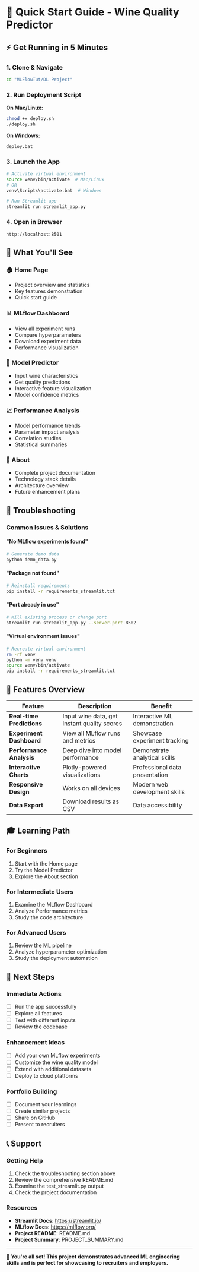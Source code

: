 # 🚀 Quick Start Guide - Wine Quality Predictor

## ⚡ Get Running in 5 Minutes

### 1. **Clone & Navigate**
```bash
cd "MLFlowTut/DL Project"
```

### 2. **Run Deployment Script**
**On Mac/Linux:**
```bash
chmod +x deploy.sh
./deploy.sh
```

**On Windows:**
```cmd
deploy.bat
```

### 3. **Launch the App**
```bash
# Activate virtual environment
source venv/bin/activate  # Mac/Linux
# OR
venv\Scripts\activate.bat  # Windows

# Run Streamlit app
streamlit run streamlit_app.py
```

### 4. **Open in Browser**
```
http://localhost:8501
```

## 🎯 What You'll See

### **🏠 Home Page**
- Project overview and statistics
- Key features demonstration
- Quick start guide

### **📊 MLflow Dashboard**
- View all experiment runs
- Compare hyperparameters
- Download experiment data
- Performance visualization

### **🔮 Model Predictor**
- Input wine characteristics
- Get quality predictions
- Interactive feature visualization
- Model confidence metrics

### **📈 Performance Analysis**
- Model performance trends
- Parameter impact analysis
- Correlation studies
- Statistical summaries

### **💾 About**
- Complete project documentation
- Technology stack details
- Architecture overview
- Future enhancement plans

## 🔧 Troubleshooting

### **Common Issues & Solutions**

#### **"No MLflow experiments found"**
```bash
# Generate demo data
python demo_data.py
```

#### **"Package not found"**
```bash
# Reinstall requirements
pip install -r requirements_streamlit.txt
```

#### **"Port already in use"**
```bash
# Kill existing process or change port
streamlit run streamlit_app.py --server.port 8502
```

#### **"Virtual environment issues"**
```bash
# Recreate virtual environment
rm -rf venv
python -m venv venv
source venv/bin/activate
pip install -r requirements_streamlit.txt
```

## 📱 Features Overview

| Feature | Description | Benefit |
|---------|-------------|---------|
| **Real-time Predictions** | Input wine data, get instant quality scores | Interactive ML demonstration |
| **Experiment Dashboard** | View all MLflow runs and metrics | Showcase experiment tracking |
| **Performance Analysis** | Deep dive into model performance | Demonstrate analytical skills |
| **Interactive Charts** | Plotly-powered visualizations | Professional data presentation |
| **Responsive Design** | Works on all devices | Modern web development skills |
| **Data Export** | Download results as CSV | Data accessibility |

## 🎓 Learning Path

### **For Beginners**
1. Start with the Home page
2. Try the Model Predictor
3. Explore the About section

### **For Intermediate Users**
1. Examine the MLflow Dashboard
2. Analyze Performance metrics
3. Study the code architecture

### **For Advanced Users**
1. Review the ML pipeline
2. Analyze hyperparameter optimization
3. Study the deployment automation

## 🔮 Next Steps

### **Immediate Actions**
- [ ] Run the app successfully
- [ ] Explore all features
- [ ] Test with different inputs
- [ ] Review the codebase

### **Enhancement Ideas**
- [ ] Add your own MLflow experiments
- [ ] Customize the wine quality model
- [ ] Extend with additional datasets
- [ ] Deploy to cloud platforms

### **Portfolio Building**
- [ ] Document your learnings
- [ ] Create similar projects
- [ ] Share on GitHub
- [ ] Present to recruiters

## 📞 Support

### **Getting Help**
1. Check the troubleshooting section above
2. Review the comprehensive README.md
3. Examine the test_streamlit.py output
4. Check the project documentation

### **Resources**
- **Streamlit Docs**: https://streamlit.io/
- **MLflow Docs**: https://mlflow.org/
- **Project README**: README.md
- **Project Summary**: PROJECT_SUMMARY.md

---

**🎉 You're all set! This project demonstrates advanced ML engineering skills and is perfect for showcasing to recruiters and employers.**
